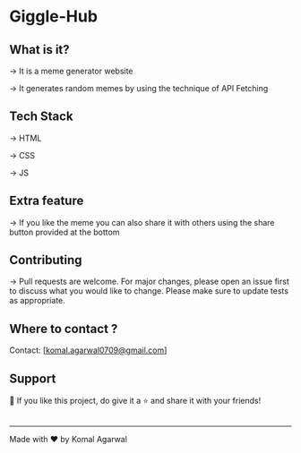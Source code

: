 # Giggle-Hub

## What is it?

-> It is a meme generator website

-> It generates random memes by using the technique of API Fetching

## Tech Stack

-> HTML

-> CSS

-> JS

## Extra feature

-> If you like the meme you can also share it with others using the share button provided at the bottom

## Contributing
-> Pull requests are welcome. For major changes, please open an issue first to discuss what you would like to change. 
Please make sure to update tests as appropriate.

## Where to contact ?
Contact: [komal.agarwal0709@gmail.com]

## Support

💙 If you like this project, do give it a ⭐ and share it with your friends!<br><br>

---

Made with ❤️ by Komal Agarwal <br><br>
